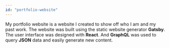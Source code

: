 ```yaml
---
id: "portfolio-website"
---
```

My portfolio website is a website I created to show off who I am and my past work.
The website was built using the static website generator **Gatsby**.
The user interface was designed with **React**.
And **GraphQL** was used to query **JSON** data and easily generate new content.